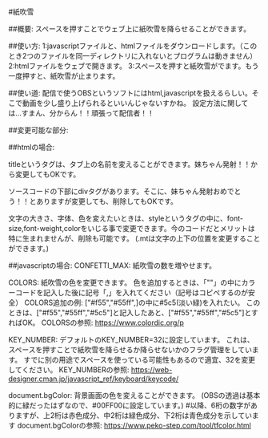 #紙吹雪

##概要:
スペースを押すことでウェブ上に紙吹雪を降らせることができます。

##使い方:
1:javascriptファイルと、htmlファイルをダウンロードします。（このとき2つのファイルを同一ディレクトリに入れないとプログラムは動きません）
2:htmlファイルをウェブで開きます。
3:スペースを押すと紙吹雪がでます。もう一度押すと、紙吹雪が止まります。

##使い道:
配信で使うOBSというソフトにはhtml,javascriptを扱えるらしい。そこで動画を少し盛り上げられるといいんじゃないすかね。
設定方法に関しては...すまん、分からん！！頑張って配信者！！

##変更可能な部分:

##htmlの場合:
  
titleというタグは、タブ上の名前を変えることができます。妹ちゃん発射！！から変更してもOKです。
  
ソースコードの下部にdivタグがあります。そこに、妹ちゃん発射おめでとう！！とありますが変更しても、削除してもOKです。
  
文字の大きさ、字体、色を変えたいときは、styleというタグの中に、font-size,font-weight,colorをいじる事で変更できます。今のコードだとメリットは特に生まれませんが、削除も可能です。
  (.mtは文字の上下の位置を変更することができます。)

##javascriptの場合:
CONFETTI_MAX:          紙吹雪の数を増やせます。

COLORS:                紙吹雪の色を変更できます。
                       色を追加するときは、「""」の中にカラーコードを記入した後に記号「,」を入れてください（記号はコピペするのが安全）
COLORS追加の例:         ["#f55","#55ff",]の中に#5c5(淡い緑)を入れたい。
                       このときは、["#f55","#55ff","#5c5"]と記入したあと、["#f55","#55ff","#5c5"]とすればOK。
COLORSの参照:           https://www.colordic.org/p

KEY_NUMBER:            デフォルトのKEY_NUMBER=32に設定しています。
                       これは、スペースを押すことで紙吹雪を降らせるか降らせないかのフラグ管理をしています。
                       すでに別の用途でスペースを使っている可能性もあるので適宜、32を変更してください。
KEY_NUMBERの参照:       https://web-designer.cman.jp/javascript_ref/keyboard/keycode/

document.bgColor:      背景画面の色を変えることができます。
                       (OBSの透過は基本的に緑だったはずなので、#00FF00に設定しています。)
                       #以降、6桁の数字がありますが、上2桁は赤色成分、中2桁は緑色成分、下2桁は青色成分を示しています
document.bgColorの参照: https://www.peko-step.com/tool/tfcolor.html
